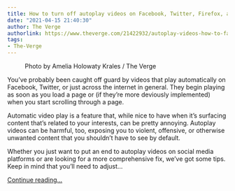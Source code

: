 ```yaml
---
title: How to turn off autoplay videos on Facebook, Twitter, Firefox, and more
date: "2021-04-15 21:40:30"
author: The Verge
authorlink: https://www.theverge.com/21422932/autoplay-videos-how-to-facebook-twitter-reddit-chrome-safari-edge-firefox
tags:
- The-Verge
---
```

<figure>
      <img alt="" src="https://cdn.vox-cdn.com/thumbor/_WcNM6N2MSX0rUaCurpm8upBUJc=/0x0:2040x1360/1310x873/cdn.vox-cdn.com/uploads/chorus_image/image/67357666/akrales_180614_1777_0080.0.jpg" />
        <figcaption>Photo by Amelia Holowaty Krales / The Verge</figcaption>
    </figure>

  <p id="8lG2AH">You’ve probably been caught off guard by videos that play automatically on Facebook, Twitter, or just across the internet in general. They begin playing as soon as you load a page or (if they’re more deviously implemented) when you start scrolling through a page. </p>
<p id="nEO2XA">Automatic video play is a feature that, while nice to have when it’s surfacing content that’s related to your interests, can be pretty annoying. Autoplay videos can be harmful, too, exposing you to violent, offensive, or otherwise unwanted content that you shouldn’t have to see by default. </p>
<p id="2y0j3a">Whether you just want to put an end to autoplay videos on social media platforms or are looking for a more comprehensive fix, we’ve got some tips. Keep in mind that you’ll need to adjust...</p>
  <p>
    <a href="https://www.theverge.com/21422932/autoplay-videos-how-to-facebook-twitter-reddit-chrome-safari-edge-firefox">Continue reading&hellip;</a>
  </p>